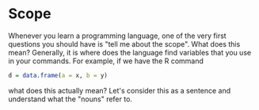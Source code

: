 # Scope

Whenever you learn a programming language, one
of the very first questions you should have is "tell me about the scope".
What does this mean? 
Generally, it is where does the language find variables that you use in your 
commands.
For example, if we have the R command 
```r
d = data.frame(a = x, b = y)
```
what does this actually mean?  Let's consider this as a sentence and understand what the "nouns"
refer to.

